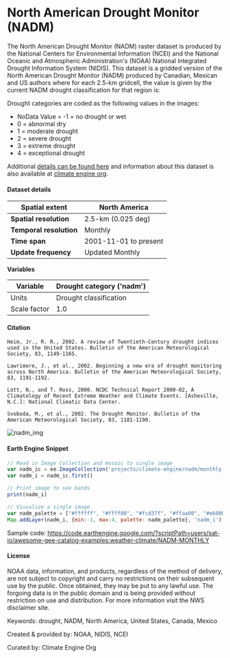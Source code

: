 # North American Drought Monitor (NADM)
The North American Drought Monitor (NADM) raster dataset is produced by the National Centers for Environmental Information (NCEI) and the National Oceanic and Atmospheric Administration's (NOAA) National Integrated Drought Information System (NIDIS). This dataset is a gridded version of the North American Drought Monitor (NADM) produced by Canadian, Mexican and US authors where for each 2.5-km gridcell, the value is given by the current NADM drought classification for that region is:

Drought categories are coded as the following values in the images:

* NoData Value = -1 = no drought or wet
* 0 = abnormal dry
* 1 = moderate drought
* 2 = severe drought
* 3 = extreme drought
* 4 = exceptional drought

Additional [details can be found here](https://www.ncdc.noaa.gov/temp-and-precip/drought/nadm/) and information about this dataset is also available at [climate engine org](https://support.climateengine.org/article/73-nadm).


#### Dataset details

<center>

| **Spatial extent**   | North America                             |
|----------------------|-------------------------------------------|
| **Spatial resolution**| 2.5-km (0.025 deg)                        |
| **Temporal resolution**| Monthly                                  |
| **Time span**        | 2001-11-01 to present                     |
| **Update frequency** | Updated Monthly                           |

</center>

**Variables**

<center>

| Variable                | Drought category ('nadm')                   |
|------------------------|--------------------------------------------|
| Units                  | Drought classification                      |
| Scale factor           | 1.0                                        |

</center>


#### Citation

```
Heim, Jr., R. R., 2002. A review of Twentieth-Century drought indices used in the United States. Bulletin of the American Meteorological Society, 83, 1149-1165.

Lawrimore, J., et al., 2002. Beginning a new era of drought monitoring across North America. Bulletin of the American Meteorological Society, 83, 1191-1192.

Lott, N., and T. Ross, 2000. NCDC Technical Report 2000-02, A Climatology of Recent Extreme Weather and Climate Events. [Asheville, N.C.]: National Climatic Data Center.

Svoboda, M., et al., 2002. The Drought Monitor. Bulletin of the American Meteorological Society, 83, 1181-1190.
```

![nadm_img](https://github.com/samapriya/awesome-gee-community-datasets/assets/6677629/bf161494-350b-49da-a724-b55b768c6a50)

#### Earth Engine Snippet

```js
// Read in Image Collection and mosaic to single image
var nadm_ic = ee.ImageCollection('projects/climate-engine/nadm/monthly')
var nadm_i = nadm_ic.first()

// Print image to see bands
print(nadm_i)

// Visualize a single image
var nadm_palette = ["#ffffff", "#ffff00", "#fcd37f", "#ffaa00", "#e60000", "#730000"]
Map.addLayer(nadm_i, {min:-1, max:4, palette: nadm_palette}, 'nadm_i')
```

Sample code: https://code.earthengine.google.com/?scriptPath=users/sat-io/awesome-gee-catalog-examples:weather-climate/NADM-MONTHLY

#### License

NOAA data, information, and products, regardless of the method of delivery, are not subject to copyright and carry no restrictions on their subsequent use by the public. Once obtained, they may be put to any lawful use. The forgoing data is in the public domain and is being provided without restriction on use and distribution. For more information visit the NWS disclaimer site.

Keywords: drought, NADM, North America, United States, Canada, Mexico

Created & provided by: NOAA, NIDIS, NCEI

Curated by: Climate Engine Org
